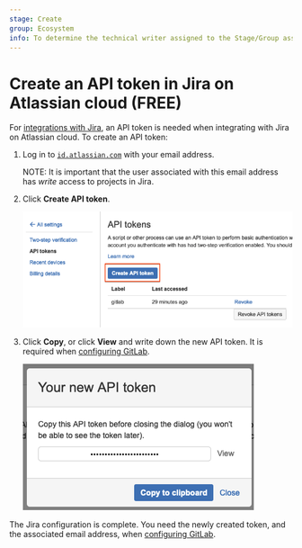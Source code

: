 ```yaml
---
stage: Create
group: Ecosystem
info: To determine the technical writer assigned to the Stage/Group associated with this page, see https://about.gitlab.com/handbook/engineering/ux/technical-writing/#assignments
---
```


# Create an API token in Jira on Atlassian cloud **(FREE)**

For [integrations with Jira](../../user/project/integrations/jira.md), an API token is needed when integrating with Jira
on Atlassian cloud. To create an API token:

1. Log in to [`id.atlassian.com`](https://id.atlassian.com/manage-profile/security/api-tokens) with your email address.

   NOTE:
   It is important that the user associated with this email address has *write* access
   to projects in Jira.

1. Click **Create API token**.

   ![Jira API token](../../user/project/integrations/img/jira_api_token_menu.png)

1. Click **Copy**, or click **View** and write down the new API token. It is required when [configuring GitLab](../../user/project/integrations/jira.md#configure-gitlab).

   ![Jira API token](../../user/project/integrations/img/jira_api_token.png)

The Jira configuration is complete. You need the newly created token, and the associated email
address, when [configuring GitLab](../../user/project/integrations/jira.md#configure-gitlab).
